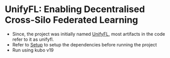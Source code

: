 # UnifyFL: Enabling Decentralised Cross-Silo Federated Learning
- Since, the project was initially named [UnifyFL](https://ieeexplore.ieee.org/stamp/stamp.jsp?arnumber=10504141), most artifacts in the code refer to it as unifyfl.
- Refer to [Setup](SETUP.md) to setup the dependencies before running the project
- Run using kubo v19

